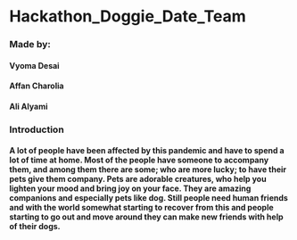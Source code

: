 # Hackathon_Doggie_Date_Team

### Made by:
#### Vyoma Desai
#### Affan Charolia
#### Ali Alyami


### Introduction
#### A lot of people have been affected by this pandemic and have to spend a lot of time at home. Most of the people have someone to accompany them, and among them there are some; who are  more lucky; to have their pets give them company. Pets are adorable creatures, who help you lighten your mood and bring joy on your face. They are amazing companions and especially pets like dog. Still people need human friends and with the world somewhat starting to recover from this and people starting to go out and move around they can make new friends with help of their dogs.
